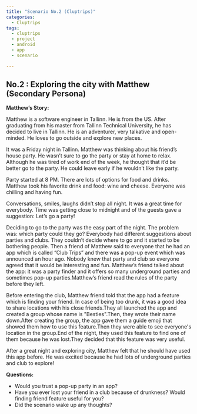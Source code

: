 ```yaml
---
title: "Scenario No.2 (Cluptrips)"
categories:
  - Cluptrips
tags:
  - cluptrips
  - project
  - android
  - app
  - scenario

---
```


## No.2 : Exploring the city with Matthew (Secondary Persona)

**Matthew’s Story:**

Matthew is a software engineer in Tallinn. He is from the US. After graduating from his master from Tallinn Technical University, he has decided to live in Tallinn. He is an adventurer, very talkative and open-minded. He loves to go outside and explore new places. 

It was a Friday night in Tallinn. Matthew was thinking about his friend’s house party. He wasn’t sure to go the party or stay at home to relax. Although he was tired of work end of the week, he thought that it’d be better go to the party. He could leave early if he wouldn’t like the party.

Party started at 8 PM. There are lots of options for food and drinks. Matthew took his favorite drink and food: wine and cheese. Everyone was chilling and having fun.

Conversations, smiles, laughs didn’t stop all night. It was a great time for everybody. Time was getting close to midnight and of the guests gave a suggestion: Let’s go a party!

Deciding to go to the party was the easy part of the night. The problem was: which party could they go? Everybody had different suggestions about parties and clubs. They couldn’t decide where to go and it started to be bothering people. Then a friend of Matthew said to everyone that he had an app which is called “Club Trips” and there was a pop-up event which was announced an hour ago. Nobody knew that party and club so everyone agreed that it would be interesting and fun. Matthew’s friend talked about the app: it was a party finder and it offers so many underground parties and sometimes pop-up parties.Matthew’s friend read the rules of the party before they left.

Before entering the club, Matthew friend told that the app had a feature which is finding your friend. In case of being too drunk, it was a good idea to share locations with his close friends.They all launched the app and created a group whose name is "Besties".Then, they wrote their name down.After creating the group, the app gave them a guide emoji that showed them how to use this feature.Then they were able to see everyone's location in the group.End of the night, they used this feature to find one of them because he was lost.They decided that this feature was very useful.

After a great night and exploring city, Matthew felt that he should have used this app before. He was excited because he had lots of underground parties and club to explore!

**Questions:**

* Would you trust a pop-up party in an app?
* Have you ever lost your friend in a club because of drunkness? Would finding friend feature useful for you?
* Did the scenario wake up any thoughts?
